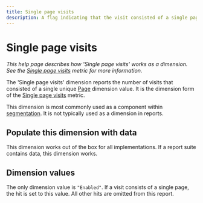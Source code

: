 ```yaml
---
title: Single page visits
description: A flag indicating that the visit consisted of a single page.
---
```


# Single page visits

*This help page describes how 'Single page visits' works as a dimension. See the [Single page visits](../metrics/single-page-visits.md) metric for more information.*

The 'Single page visits' dimension reports the number of visits that consisted of a single unique [Page](page.md) dimension value. It is the dimension form of the [Single page visits](../metrics/single-page-visits.md) metric.

This dimension is most commonly used as a component within [segmentation](../c-segmentation/seg-home.md). It is not typically used as a dimension in reports.

## Populate this dimension with data

This dimension works out of the box for all implementations. If a report suite contains data, this dimension works.

## Dimension values

The only dimension value is `"Enabled"`. If a visit consists of a single page, the hit is set to this value. All other hits are omitted from this report.
